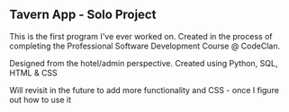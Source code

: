 ## Tavern App - Solo Project

This is the first program I've ever worked on. Created in the process of completing the Professional Software Development Course @ CodeClan.

Designed from the hotel/admin perspective. Created using Python, SQL, HTML & CSS

Will revisit in the future to add more functionality and CSS - once I figure out how to use it